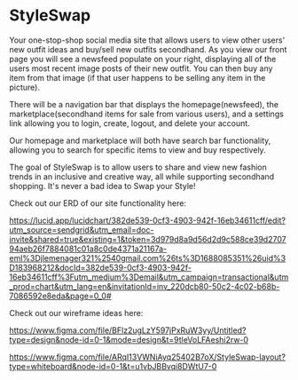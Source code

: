# StyleSwap

Your one-stop-shop social media site that allows users to view other users' new outfit ideas and buy/sell new outfits secondhand. As you view our front page you will see a newsfeed populate on your right, displaying all of the users most recent image posts of their new outfit. You can then buy any item from that image (if that user happens to be selling any item in the picture).

There will be a navigation bar that displays the homepage(newsfeed), the marketplace(secondhand items for sale from various users), and a settings link allowing you to login, create, logout, and delete your account.

Our homepage and marketplace will both have search bar functionality, allowing you to search for specific items to view and buy respectively.

The goal of StyleSwap is to allow users to share and view new fashion trends in an inclusive and creative way, all while supporting secondhand shopping. It's never a bad idea to Swap your Style!

Check out our ERD of our site functionality here: 

https://lucid.app/lucidchart/382de539-0cf3-4903-942f-16eb34611cff/edit?utm_source=sendgrid&utm_email=doc-invite&shared=true&existing=1&token=3d979d8a9d56d2d9c588ce39d270794aeb26f7884081c01a8c0de4371a21167a-eml%3Djlemenager321%2540gmail.com%26ts%3D1688085351%26uid%3D183968212&docId=382de539-0cf3-4903-942f-16eb34611cff%3Futm_medium%3Demail&utm_campaign=transactional&utm_prod=chart&utm_lang=en&invitationId=inv_220dcb80-50c2-4c02-b68b-7086592e8eda&page=0_0#

Check out our wireframe ideas here:

https://www.figma.com/file/BFlz2ugLzY597jPxRuW3yy/Untitled?type=design&node-id=0-1&mode=design&t=9tleVoLFAeshi2rw-0

https://www.figma.com/file/ARqI13VWNiAyq25402B7oX/StyleSwap-layout?type=whiteboard&node-id=0-1&t=u1vbJBBvqi8DWtU7-0
